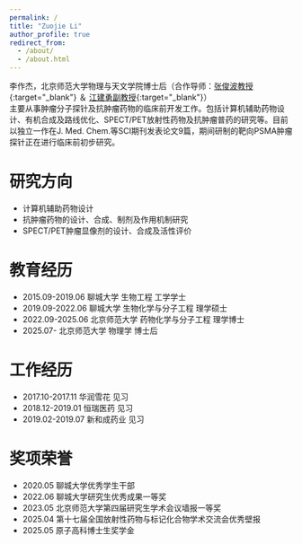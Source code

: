 ```yaml
---
permalink: /
title: "Zuojie Li"
author_profile: true
redirect_from: 
  - /about/
  - /about.html
---
```



李作杰，北京师范大学物理与天文学院博士后（合作导师：[张俊波教授](https://www.x-mol.com/groups/Zhang_Junbo "张俊波教授"){:target="_blank"} ＆ [江建勇副教授](https://bnuimagephysics.com/ "江建勇副教授"){:target="_blank"}）  
主要从事肿瘤分子探针及抗肿瘤药物的临床前开发工作。包括计算机辅助药物设计、有机合成及路线优化、SPECT/PET放射性药物及抗肿瘤普药的研究等。目前以独立一作在J. Med. Chem.等SCI期刊发表论文9篇，期间研制的靶向PSMA肿瘤探针正在进行临床前初步研究。

研究方向
======
* 计算机辅助药物设计
* 抗肿瘤药物的设计、合成、制剂及作用机制研究
* SPECT/PET肿瘤显像剂的设计、合成及活性评价

教育经历
======
* 2015.09-2019.06   聊城大学       生物工程            工学学士
* 2019.09-2022.06   聊城大学       生物化学与分子工程  理学硕士
* 2022.09-2025.06   北京师范大学   药物化学与分子工程  理学博士
* 2025.07-          北京师范大学   物理学               博士后

工作经历
======
* 2017.10-2017.11    华润雪花       见习
* 2018.12-2019.01    恒瑞医药       见习
* 2019.02-2019.07    新和成药业     见习

奖项荣誉
======
* 2020.05 聊城大学优秀学生干部
* 2022.06 聊城大学研究生优秀成果一等奖
* 2023.05 北京师范大学第四届研究生学术会议墙报一等奖
* 2025.04 第十七届全国放射性药物与标记化合物学术交流会优秀壁报
* 2025.05 原子高科博士生奖学金
